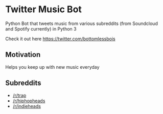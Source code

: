 # Twitter Music Bot
Python Bot that tweets music from various subreddits (from Soundcloud and Spotify currently) in Python 3

Check it out here https://twitter.com/bottomlessbois

## Motivation
Helps you keep up with new music everyday

## Subreddits
- [/r/trap](https://www.reddit.com/r/trap/)
- [/r/hiphopheads](https://www.reddit.com/r/hiphopheads/) 
- [/r/indieheads](https://www.reddit.com/r/indieheads/)
